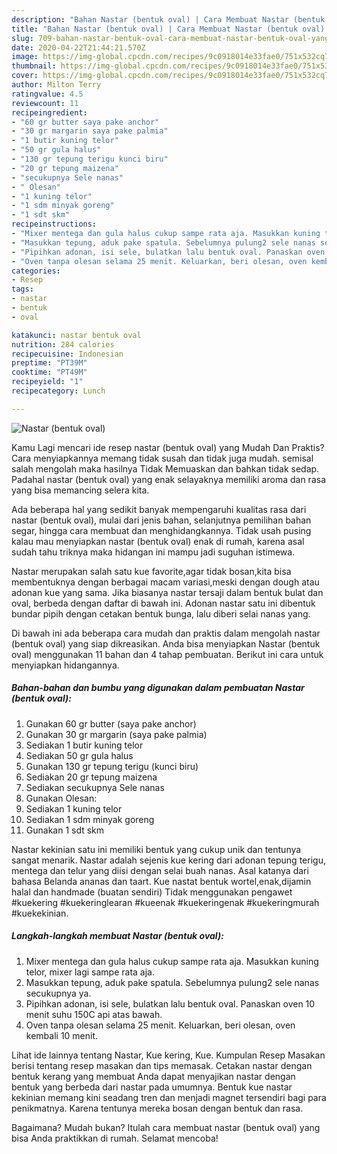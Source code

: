 ```yaml
---
description: "Bahan Nastar (bentuk oval) | Cara Membuat Nastar (bentuk oval) Yang Lezat"
title: "Bahan Nastar (bentuk oval) | Cara Membuat Nastar (bentuk oval) Yang Lezat"
slug: 709-bahan-nastar-bentuk-oval-cara-membuat-nastar-bentuk-oval-yang-lezat
date: 2020-04-22T21:44:21.570Z
image: https://img-global.cpcdn.com/recipes/9c0918014e33fae0/751x532cq70/nastar-bentuk-oval-foto-resep-utama.jpg
thumbnail: https://img-global.cpcdn.com/recipes/9c0918014e33fae0/751x532cq70/nastar-bentuk-oval-foto-resep-utama.jpg
cover: https://img-global.cpcdn.com/recipes/9c0918014e33fae0/751x532cq70/nastar-bentuk-oval-foto-resep-utama.jpg
author: Milton Terry
ratingvalue: 4.5
reviewcount: 11
recipeingredient:
- "60 gr butter saya pake anchor"
- "30 gr margarin saya pake palmia"
- "1 butir kuning telor"
- "50 gr gula halus"
- "130 gr tepung terigu kunci biru"
- "20 gr tepung maizena"
- "secukupnya Sele nanas"
- " Olesan"
- "1 kuning telor"
- "1 sdm minyak goreng"
- "1 sdt skm"
recipeinstructions:
- "Mixer mentega dan gula halus cukup sampe rata aja. Masukkan kuning telor, mixer lagi sampe rata aja."
- "Masukkan tepung, aduk pake spatula. Sebelumnya pulung2 sele nanas secukupnya ya."
- "Pipihkan adonan, isi sele, bulatkan lalu bentuk oval. Panaskan oven 10 menit suhu 150C api atas bawah."
- "Oven tanpa olesan selama 25 menit. Keluarkan, beri olesan, oven kembali 10 menit."
categories:
- Resep
tags:
- nastar
- bentuk
- oval

katakunci: nastar bentuk oval 
nutrition: 284 calories
recipecuisine: Indonesian
preptime: "PT39M"
cooktime: "PT49M"
recipeyield: "1"
recipecategory: Lunch

---
```



![Nastar (bentuk oval)](https://img-global.cpcdn.com/recipes/9c0918014e33fae0/751x532cq70/nastar-bentuk-oval-foto-resep-utama.jpg)

Kamu Lagi mencari ide resep nastar (bentuk oval) yang Mudah Dan Praktis? Cara menyiapkannya memang tidak susah dan tidak juga mudah. semisal salah mengolah maka hasilnya Tidak Memuaskan dan bahkan tidak sedap. Padahal nastar (bentuk oval) yang enak selayaknya memiliki aroma dan rasa yang bisa memancing selera kita.

Ada beberapa hal yang sedikit banyak mempengaruhi kualitas rasa dari nastar (bentuk oval), mulai dari jenis bahan, selanjutnya pemilihan bahan segar, hingga cara membuat dan menghidangkannya. Tidak usah pusing kalau mau menyiapkan nastar (bentuk oval) enak di rumah, karena asal sudah tahu triknya maka hidangan ini mampu jadi suguhan istimewa.

Nastar merupakan salah satu kue favorite,agar tidak bosan,kita bisa membentuknya dengan berbagai macam variasi,meski dengan dough atau adonan kue yang sama. Jika biasanya nastar tersaji dalam bentuk bulat dan oval, berbeda dengan daftar di bawah ini. Adonan nastar satu ini dibentuk bundar pipih dengan cetakan bentuk bunga, lalu diberi selai nanas yang.


Di bawah ini ada beberapa cara mudah dan praktis dalam mengolah nastar (bentuk oval) yang siap dikreasikan. Anda bisa menyiapkan Nastar (bentuk oval) menggunakan 11 bahan dan 4 tahap pembuatan. Berikut ini cara untuk menyiapkan hidangannya.

<!--inarticleads1-->

##### Bahan-bahan dan bumbu yang digunakan dalam pembuatan Nastar (bentuk oval):

1. Gunakan 60 gr butter (saya pake anchor)
1. Gunakan 30 gr margarin (saya pake palmia)
1. Sediakan 1 butir kuning telor
1. Sediakan 50 gr gula halus
1. Gunakan 130 gr tepung terigu (kunci biru)
1. Sediakan 20 gr tepung maizena
1. Sediakan secukupnya Sele nanas
1. Gunakan  Olesan:
1. Sediakan 1 kuning telor
1. Sediakan 1 sdm minyak goreng
1. Gunakan 1 sdt skm


Nastar kekinian satu ini memiliki bentuk yang cukup unik dan tentunya sangat menarik. Nastar adalah sejenis kue kering dari adonan tepung terigu, mentega dan telur yang diisi dengan selai buah nanas. Asal katanya dari bahasa Belanda ananas dan taart. Kue nastat bentuk wortel,enak,dijamin halal dan handmade (buatan sendiri) Tidak menggunakan pengawet #kuekering #kuekeringlearan #kueenak #kuekeringenak #kuekeringmurah #kuekekinian. 

<!--inarticleads2-->

##### Langkah-langkah membuat Nastar (bentuk oval):

1. Mixer mentega dan gula halus cukup sampe rata aja. Masukkan kuning telor, mixer lagi sampe rata aja.
1. Masukkan tepung, aduk pake spatula. Sebelumnya pulung2 sele nanas secukupnya ya.
1. Pipihkan adonan, isi sele, bulatkan lalu bentuk oval. Panaskan oven 10 menit suhu 150C api atas bawah.
1. Oven tanpa olesan selama 25 menit. Keluarkan, beri olesan, oven kembali 10 menit.


Lihat ide lainnya tentang Nastar, Kue kering, Kue. Kumpulan Resep Masakan berisi tentang resep masakan dan tips memasak. Cetakan nastar dengan bentuk kerang yang membuat Anda dapat menyajikan nastar dengan bentuk yang berbeda dari nastar pada umumnya. Bentuk kue nastar kekinian memang kini seadang tren dan menjadi magnet tersendiri bagi para penikmatnya. Karena tentunya mereka bosan dengan bentuk dan rasa. 

Bagaimana? Mudah bukan? Itulah cara membuat nastar (bentuk oval) yang bisa Anda praktikkan di rumah. Selamat mencoba!
